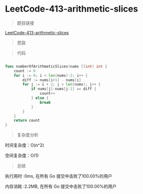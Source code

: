 # LeetCode-413-arithmetic-slices

>题目链接

[LeetCode-413-arithmetic-slices](https://leetcode-cn.com/problems/arithmetic-slices/)

>思路



>代码

```go

func numberOfArithmeticSlices(nums []int) int {
    count := 0
    for i := 0; i < len(nums)-2; i++ {
        diff := nums[i+1] - nums[i]
        for j := i + 2; j < len(nums); j++ {
            if nums[j]-nums[j-1] == diff {
                count++
            } else {
                break
            }
        }
    }
    return count
}

```

>复杂度分析

时间复杂度：O(n^2)

空间复杂度：O(1)

>总结

执行用时 :0ms, 在所有 Go 提交中击败了100.00%的用户

内存消耗 :2.2MB, 在所有 Go 提交中击败了100.00%的用户

